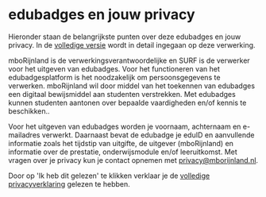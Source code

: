 # edubadges en jouw privacy

Hieronder staan de belangrijkste punten over deze edubadges en jouw privacy. In de [volledige versie](link) wordt in detail ingegaan op deze verwerking.

mboRijnland is de verwerkingsverantwoordelijke en SURF is de verwerker voor het uitgeven van edubadges. Voor het functioneren van het edubadgesplatform is het noodzakelijk om persoonsgegevens te verwerken. mboRijnland wil door middel van het toekennen van edubadges een digitaal bewijsmiddel aan studenten verstrekken. Met edubadges kunnen studenten aantonen over bepaalde vaardigheden en/of kennis te beschikken..

Voor het uitgeven van edubadges worden je voornaam, achternaam en e-mailadres verwerkt. Daarnaast bevat de edubadge je eduID en aanvullende informatie zoals het tijdstip van uitgifte, de uitgever (mboRijnland) en informatie over de prestatie, onderwijsmodule en/of leeruitkomst. Met vragen over je privacy kun je contact opnemen met [privacy@mborijnland.nl](mailto:privacy@mborijnland.nl).

Door op 'Ik heb dit gelezen' te klikken verklaar je de [volledige privacyverklaring](link) gelezen te hebben.